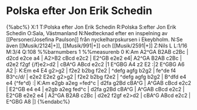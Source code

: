 # Polska efter Jon Erik Schedin

{%abc%}
X:1
T:Polska efter Jon Erik Schedin 
R:Polska
S:efter Jon Erik Schedin
O:Sala, Västmanland
N:Nedtecknad efter en inspelning av [[Personer/Josefina Paulson]] från nyckelharpskursen i Ekeybholm.
N:Se även [[Musik/2124|+]], [[Musik/991|+]] och [[Musik/2591|+]]
Z:Nils L
L:1/16
M:3/4
Q:108
%%barnumbers 1
%%measurenb 0
K:Am
A2^GA B2AB c2Bc | d2cd e2ce a4 | A2>B2 cBcd e2c2 | E2^GB e2e2 e4| 
A2^GA B2AB c2Bc | d2e2 f2gf {/f}e2>d2 | cBA^G ABcd e2c2 |1 E^GBG A4 z2 E2 :|2 E^GBG A6 A2 |:
K:Em
e4 E4 g2>g2 | f2e2 b2bg f2e2 | ^defg agfg b2g2 | fe^de f4 B3^c/d/ |
e2e2 E2e2 g2>g2 | f2e2 b2bg f2e2 | ^defg agfg b2g2 | B^dfd e4 e4 {^fe^d} :|
K:Am
e2gb a2eg =fed^c | d2fa g2Bd cBA^G | A^GAB cBcd e2c2 | E2^GB e4 e4 |
e2gb a2eg fed^c | d2fa g2Bd cBA^G | A^GAB cBcd e2c2 | E2^GB e2e2 e4 |
A2^GA B2AB c2Bc | d2e2 f2gf e2>d2 | cBA^G ABcd e2c2 | E^GBG A8 |]
{%endabc%}
